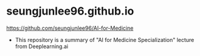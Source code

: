 # seungjunlee96.github.io

https://github.com/seungjunlee96/AI-for-Medicine
- This repository is a summary of "AI for Medicine Specialization" lecture from Deeplearning.ai
